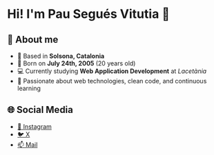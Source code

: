 # Hi! I'm Pau Segués Vitutia 👋

## 🧠 About me

- 📍 Based in **Solsona, Catalonia**
- 🎂 Born on **July 24th, 2005** (20 years old)
- 💻 Currently studying **Web Application Development** at *Lacetània*
- 🚀 Passionate about web technologies, clean code, and continuous learning

## 🌐 Social Media 

<!-- - 🌍 Website: [yourwebsite.com](https://yourwebsite.com) -->
- [📸 Instagram](https://instagram.com/pau_segues)
- [🐦 X](https://x.com/pau_segues)
- [📫 Mail](mailto:pauseguesvitutia@gmail.com)
